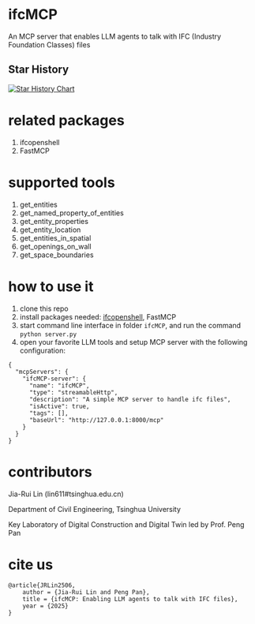 # ifcMCP
An MCP server that enables LLM agents to talk with IFC (Industry Foundation Classes) files

## Star History

[![Star History Chart](https://api.star-history.com/svg?repos=smartaec/ifcMCP&type=Date)](https://www.star-history.com/#smartaec/ifcMCP&Date)

# related packages
1. ifcopenshell
2. FastMCP

# supported tools
1. get_entities
2. get_named_property_of_entities
3. get_entity_properties
4. get_entity_location
5. get_entities_in_spatial
6. get_openings_on_wall
7. get_space_boundaries

# how to use it
1. clone this repo
2. install packages needed: [ifcopenshell](https://docs.ifcopenshell.org/ifcopenshell-python/installation.html), FastMCP
3. start command line interface in folder `ifcMCP`, and run the command `python server.py`
4. open your favorite LLM tools and setup MCP server with the following configuration:
```
{
  "mcpServers": {
    "ifcMCP-server": {
      "name": "ifcMCP",
      "type": "streamableHttp",
      "description": "A simple MCP server to handle ifc files",
      "isActive": true,
      "tags": [],
      "baseUrl": "http://127.0.0.1:8000/mcp"
    }
  }
}
```

# contributors
Jia-Rui Lin (lin611#tsinghua.edu.cn)

Department of Civil Engineering, Tsinghua University

Key Laboratory of Digital Construction and Digital Twin led by Prof. Peng Pan

# cite us
```
@article{JRLin2506,
	author = {Jia-Rui Lin and Peng Pan},
	title = {ifcMCP: Enabling LLM agents to talk with IFC files},
	year = {2025}
}
```